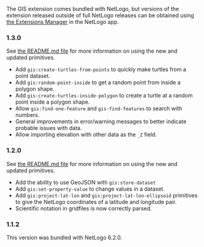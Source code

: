 The GIS extension comes bundled with NetLogo, but versions of the extension released outside of full NetLogo releases can be obtained using [the Extensions Manager](http://ccl.northwestern.edu/netlogo/docs/extension-manager.html) in the NetLogo app.

### 1.3.0

See [the README.md file](https://github.com/NetLogo/GIS-Extension/blob/hexy/README.md) for more information on using the new and updated primitives.

- Add `gis:create-turtles-from-points` to quickly make turtles from a point dataset.
- Add `gis:random-point-inside` to get a random point from inside a polygon shape.
- Add `gis:create-turtles-inside-polygon` to create a turtle at a random point inside a polygon shape.
- Allow `gis:find-one-feature` and `gis-find-features` to search with numbers.
- General improvements in error/warning messages to better indicate probable issues with data.
- Allow importing elevation with other data as the `_Z` field.

### 1.2.0

See [the README.md file](https://github.com/NetLogo/GIS-Extension/blob/hexy/README.md) for more information on using the new and updated primitives.

- Add the ability to use GeoJSON with `gis:store-dataset`
- Add `gis:set-property-value` to change values in a dataset.
- Add `gis:project-lat-lon` and `gis:project-lat-lon-ellipsoid` primitives to give the NetLogo coordinates of a latitude and longitude pair.
- Scientific notation in gridfiles is now correctly parsed.

### 1.1.2

This version was bundled with NetLogo 6.2.0.
